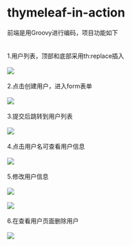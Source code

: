 # thymeleaf-in-action
前端是用Groovy进行编码，项目功能如下<br/><br/><br/>
1.用户列表，顶部和底部采用th:replace插入<br/><br/>
![](https://github.com/OrcasChen/thymeleaf-in-action/raw/master/Screenshots/users.png) <br/><br/>
2.点击创建用户，进入form表单 <br/><br/>
![](https://github.com/OrcasChen/thymeleaf-in-action/raw/master/Screenshots/form.bmp) <br/><br/>
3.提交后跳转到用户列表<br/><br/>
![](https://github.com/OrcasChen/thymeleaf-in-action/raw/master/Screenshots/user2.bmp) <br/><br/>
4.点击用户名可查看用户信息<br/><br/>
![](https://github.com/OrcasChen/thymeleaf-in-action/raw/master/Screenshots/select.bmp) <br/><br/>
5.修改用户信息<br/><br/>
![](https://github.com/OrcasChen/thymeleaf-in-action/raw/master/Screenshots/modify.bmp) <br/><br/>
![](https://github.com/OrcasChen/thymeleaf-in-action/raw/master/Screenshots/user3.bmp) <br/><br/>
6.在查看用户页面删除用户<br/><br/>
![](https://github.com/OrcasChen/thymeleaf-in-action/raw/master/Screenshots/deuser4.bmp) <br/><br/>


